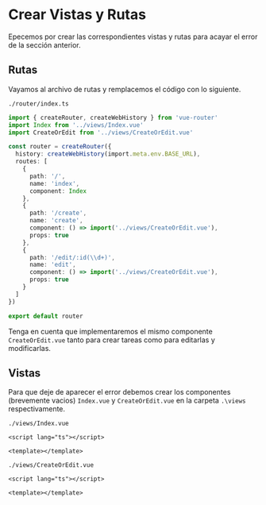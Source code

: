 # Crear Vistas y Rutas

Epecemos por crear las correspondientes vistas y rutas para acayar el error de la sección anterior.

## Rutas

Vayamos al archivo de rutas y remplacemos el código con lo siguiente.

`./router/index.ts`
```ts
import { createRouter, createWebHistory } from 'vue-router'
import Index from '../views/Index.vue'
import CreateOrEdit from '../views/CreateOrEdit.vue'

const router = createRouter({
  history: createWebHistory(import.meta.env.BASE_URL),
  routes: [
    {
      path: '/',
      name: 'index',
      component: Index
    },
    {
      path: '/create',
      name: 'create',
      component: () => import('../views/CreateOrEdit.vue'),
      props: true
    },
    {
      path: '/edit/:id(\\d+)',      
      name: 'edit',
      component: () => import('../views/CreateOrEdit.vue'),
      props: true
    }
  ]
})

export default router
```

Tenga en cuenta que implementaremos el mismo componente `CreateOrEdit.vue` tanto para crear tareas como para editarlas y modificarlas.

## Vistas

Para que deje de aparecer el error debemos crear los componentes (brevemente vacios) `Index.vue` y `CreateOrEdit.vue` en la carpeta `.\views` respectivamente.

`./views/Index.vue`
```vue
<script lang="ts"></script>

<template></template>
```
`./views/CreateOrEdit.vue`
```vue
<script lang="ts"></script>

<template></template>
```
